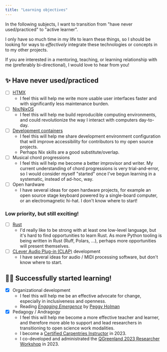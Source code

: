```yaml
---
title: "Learning objectives"
---
```


In the following subjects, I want to transition from "have never used/practiced" to
"active learner".

I only have so much time in my life to learn these things, so I should be looking for
ways to _effectively_ integrate these technologies or concepts in to my other projects.

If you are interested in a mentoring, teaching, or learning relationship with me
(preferably bi-directional), I would love to hear from you!


## :sparkles: Have never used/practiced

- [ ] [HTMX](https://htmx.org/)
    - I feel this will help me write more usable user interfaces faster and with
      significantly less maintenance burden.
- [ ] [Nix/NixOS](https://nixos.org/)
    - I feel this will help me build reproducible computing environments, and could
      revolutionize the way I interact with computers day-to-day.
- [ ] [Development containers](https://containers.dev/)
    - I feel this will help me share development environment configuration that will
      improve accessibility for contributors to my open source projects.
    - Perhaps Nix skills are a good substitute/overlap.
- [ ] Musical chord progressions
    - I feel this will help me become a better improvisor and writer. My current
      understanding of chord progressions is very trial-and-error, so I would consider
      myself "started" once I've begun learning in a systematic, instead of ad-hoc, way.
- [ ] Open hardware
    - I have several ideas for open hardware projects, for example an open source stage
      keyboard powered by a single-board computer, or an electromagnetic hi-hat. I don't
      know where to start!


### Low priority, but still exciting!

- [ ] [Rust](https://www.rust-lang.org/)
    - I'd really like to be strong with at least one low-level language, but it's hard
      to find opportunities to learn Rust. As more Python tooling is being written in
      Rust (Ruff, Polars, ...), perhaps more opportunities will present themselves.
- [ ] [CLever Audio Plug-in (CLAP)](https://en.wikipedia.org/wiki/CLever_Audio_Plug-in) development
    - I have several ideas for audio / MIDI processing software, but don't know where to
      start.


## :student: Successfully started learning!

- [x] Organizational development
    - I feel this will help me be an effective advocate for change, especially in
      inclusiveness and openness.
    - Reading [_Engaging Emergence_](https://peggyholman.com/papers/engaging-emergence/)
      by [Peggy Holman](https://peggyholman.com/)
- [x] Pedagogy / Andragogy
    - I feel this will help me become a more effective teacher and learner, and
      therefore more able to support and lead researchers in transitioning to open
      science work modalities.
    - I become a
      [Certified Carpentries Instructor](/my-work/other-roles/carpentries-instructor.html)
      in 2023.
    - I co-developed and administrated the
      [QGreenland 2023 Researcher Workshop](/my-work/projects/qgreenland-workshops/) in 2023.
